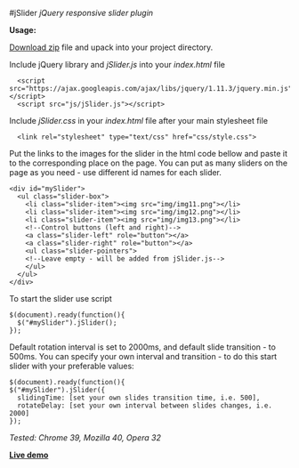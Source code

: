 #jSlider
*jQuery responsive slider plugin*

**Usage:**

[Download zip](https://github.com/yuittti/yuittti.github.io/blob/master/jslider/download/jSlider.zip?raw=true) file and upack into your project directory.

Include jQuery library and *jSlider.js* into your *index.html* file

      <script src="https://ajax.googleapis.com/ajax/libs/jquery/1.11.3/jquery.min.js"></script>
      <script src="js/jSlider.js"></script>

Include *jSlider.css* in your *index.html* file after your main stylesheet file

      <link rel="stylesheet" type="text/css" href="css/style.css">

Put the links to the images for the slider in the html code bellow and paste it to the corresponding place on the
page. You can put as many sliders on the page as you need - use different id names for each slider.

    <div id="mySlider">
      <ul class="slider-box">
        <li class="slider-item"><img src="img/img11.png"></li>
        <li class="slider-item"><img src="img/img12.png"></li>
        <li class="slider-item"><img src="img/img13.png"></li>
        <!--Control buttons (left and right)-->
        <a class="slider-left" role="button"></a>
        <a class="slider-right" role="button"></a>
        <ul class="slider-pointers">
        <!--Leave empty - will be added from jSlider.js-->
        </ul>
      </ul>
    </div>

To start the slider use script

    $(document).ready(function(){
      $("#mySlider").jSlider();
    });

Default rotation interval is set to 2000ms, and default slide transition - to 500ms.
You can specify your own interval and transition - to do this start slider with your preferable values:

    $(document).ready(function(){
    $("#mySlider").jSlider({
      slidingTime: [set your own slides transition time, i.e. 500],
      rotateDelay: [set your own interval between slides changes, i.e. 2000]
    });

*Tested: Chrome 39, Mozilla 40, Opera 32*

[**Live demo**](http://yuittti.github.io/jslider/)

